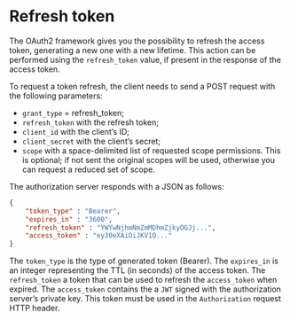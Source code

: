 # Refresh token

The OAuth2 framework gives you the possibility to refresh the access token,
generating a new one with a new lifetime. This action can be performed using
the `refresh_token` value, if present in the response of the access token.

To request a token refresh, the client needs to send a POST request with
the following parameters:

- `grant_type` = refresh_token;
- `refresh_token` with the refresh token;
- `client_id` with the client’s ID;
- `client_secret` with the client’s secret;
- `scope` with a space-delimited list of requested scope permissions. This is
  optional; if not sent the original scopes will be used, otherwise you can
  request a reduced set of scope.

The authorization server responds with a JSON as follows:

```json
{
    "token_type" : "Bearer",
    "expires_in" : "3600",
    "refresh_token" : "YWYwNjhmNmZmMDhmZjkyOGJj...",
    "access_token" : "eyJ0eXAiOiJKV1Q..."
}
```

The `token_type` is the type of generated token (Bearer). The `expires_in` is
an integer representing the TTL (in seconds) of the access token.
The `refresh_token` a token that can be used to refresh the `access_token` when
expired.
The `access_token` contains the a `JWT` signed with the authorization server’s
private key. This token must be used in the `Authorization` request HTTP header.
